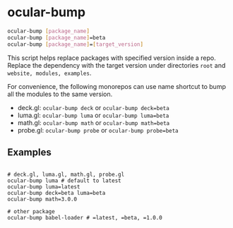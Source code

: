 # ocular-bump

```bash
ocular-bump [package_name]
ocular-bump [package_name]=beta
ocular-bump [package_name]=[target_version]
```
This script helps replace packages with specified version inside a repo. Replace the dependency with the target version under directories `root` and `website, modules, examples`.

For convenience, the following monorepos can use name shortcut to bump all the modules to the same version. 

- deck.gl: `ocular-bump deck` or `ocular-bump deck=beta`
- luma.gl: `ocular-bump luma` or `ocular-bump luma=beta`
- math.gl: `ocular-bump math` or `ocular-bump math=beta`
- probe.gl: `ocular-bump probe` or `ocular-bump probe=beta`

## Examples 

```shell script

# deck.gl, luma.gl, math.gl, probe.gl
ocular-bump luma # default to latest
ocular-bump luma=latest
ocular-bump deck=beta luma=beta
ocular-bump math=3.0.0

# other package
ocular-bump babel-loader # =latest, =beta, =1.0.0
```
